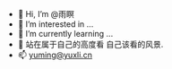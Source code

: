 - 👋 Hi, I’m @雨瞑
- 👀 I’m interested in ...
- 🌱 I’m currently learning ...
- 💞️ 站在属于自己的高度看 自己该看的风景.
- 📫 yuming@yuxli.cn

<!---
xxxyuvvvv/xxxyuvvvv is a ✨ special ✨ repository because its `README.md` (this file) appears on your GitHub profile.
You can click the Preview link to take a look at your changes.
--->
